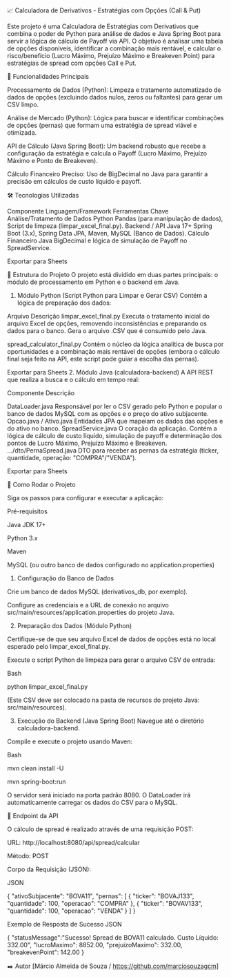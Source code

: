 
📈 Calculadora de Derivativos - Estratégias com Opções (Call & Put)

Este projeto é uma Calculadora de Estratégias com Derivativos que combina o poder de Python para análise de dados e Java Spring Boot para servir a lógica de cálculo de Payoff via API. O objetivo é analisar uma tabela de opções disponíveis, identificar a combinação mais rentável, e calcular o risco/benefício (Lucro Máximo, Prejuízo Máximo e Breakeven Point) para estratégias de spread com opções Call e Put.

🌟 Funcionalidades Principais

Processamento de Dados (Python): Limpeza e tratamento automatizado de dados de opções (excluindo dados nulos, zeros ou faltantes) para gerar um CSV limpo.

Análise de Mercado (Python): Lógica para buscar e identificar combinações de opções (pernas) que formam uma estratégia de spread viável e otimizada.

API de Cálculo (Java Spring Boot): Um backend robusto que recebe a configuração da estratégia e calcula o Payoff (Lucro Máximo, Prejuízo Máximo e Ponto de Breakeven).

Cálculo Financeiro Preciso: Uso de BigDecimal no Java para garantir a precisão em cálculos de custo líquido e payoff.

🛠️ Tecnologias Utilizadas

Componente	Linguagem/Framework	Ferramentas Chave
Análise/Tratamento de Dados	Python	Pandas (para manipulação de dados), Script de limpeza (limpar_excel_final.py).
Backend / API	Java 17+	Spring Boot (3.x), Spring Data JPA, Maven, MySQL (Banco de Dados).
Cálculo Financeiro	Java	BigDecimal e lógica de simulação de Payoff no SpreadService.

Exportar para Sheets

📁 Estrutura do Projeto
O projeto está dividido em duas partes principais: o módulo de processamento em Python e o backend em Java.

1. Módulo Python (Script Python para Limpar e Gerar CSV)
Contém a lógica de preparação dos dados:

Arquivo	Descrição
limpar_excel_final.py	Executa o tratamento inicial do arquivo Excel de opções, removendo inconsistências e preparando os dados para o banco. Gera o arquivo .CSV que é consumido pelo Java.

spread_calculator_final.py	Contém o núcleo da lógica analítica de busca por oportunidades e a combinação mais rentável de opções (embora o cálculo final seja feito na API, este script pode guiar a escolha das pernas).

Exportar para Sheets
2. Módulo Java (calculadora-backend)
A API REST que realiza a busca e o cálculo em tempo real:

Componente	Descrição

DataLoader.java	Responsável por ler o CSV gerado pelo Python e popular o banco de dados MySQL com as opções e o preço do ativo subjacente.
Opcao.java / Ativo.java	Entidades JPA que mapeiam os dados das opções e do ativo no banco.
SpreadService.java	O coração da aplicação. Contém a lógica de cálculo de custo líquido, simulação de payoff e determinação dos pontos de Lucro Máximo, Prejuízo Máximo e Breakeven.
.../dto/PernaSpread.java	DTO para receber as pernas da estratégia (ticker, quantidade, operação: "COMPRA"/"VENDA").

Exportar para Sheets

🚀 Como Rodar o Projeto

Siga os passos para configurar e executar a aplicação:

Pré-requisitos

Java JDK 17+

Python 3.x

Maven

MySQL (ou outro banco de dados configurado no application.properties)

1. Configuração do Banco de Dados

Crie um banco de dados MySQL (derivativos_db, por exemplo).

Configure as credenciais e a URL de conexão no arquivo src/main/resources/application.properties do projeto Java.

2. Preparação dos Dados (Módulo Python)

Certifique-se de que seu arquivo Excel de dados de opções está no local esperado pelo limpar_excel_final.py.

Execute o script Python de limpeza para gerar o arquivo CSV de entrada:

Bash

python limpar_excel_final.py

(Este CSV deve ser colocado na pasta de recursos do projeto Java: src/main/resources).

3. Execução do Backend (Java Spring Boot)
Navegue até o diretório calculadora-backend.

Compile e execute o projeto usando Maven:

Bash

mvn clean install -U

mvn spring-boot:run

O servidor será iniciado na porta padrão 8080. O DataLoader irá automaticamente carregar os dados do CSV para o MySQL.

📌 Endpoint da API

O cálculo de spread é realizado através de uma requisição POST:

URL: http://localhost:8080/api/spread/calcular

Método: POST

Corpo da Requisição (JSON):

JSON

{
  "ativoSubjacente": "BOVA11",
  "pernas": [
{
"ticker": "BOVAJ133", 
"quantidade": 100,
"operacao": "COMPRA" 
},
{
"ticker": "BOVAV133",
"quantidade": 100,
"operacao": "VENDA" 
}
]
}

Exemplo de Resposta de Sucesso
JSON

{
  "statusMessage":"Sucesso! Spread de BOVA11 calculado. Custo Líquido: 332.00",
  "lucroMaximo": 8852.00,
  "prejuizoMaximo": 332.00,
  "breakevenPoint": 142.00
}


✒️ Autor
[Márcio Almeida de Souza / https://github.com/marciosouzagcm]
